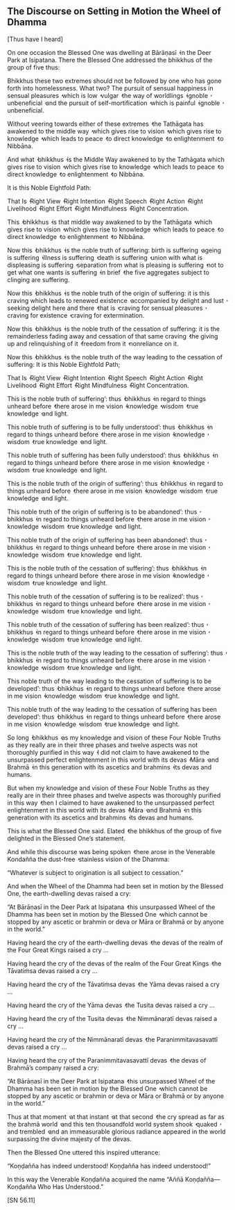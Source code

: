 ## The Discourse on Setting in Motion the Wheel of Dhamma<a id="wheel-of-dhamma-full"></a>

[Thus have I heard]

On one occasion the Blessed One was dwelling at Bārāṇasī  ̓  in the Deer Park at Isipatana. There the Blessed One addressed the bhikkhus of the group of five thus:

Bhikkhus these two extremes should not be followed by one who has gone forth into homelessness. What two? The pursuit of sensual happiness in sensual pleasures  ̓  which is low  ̓  vulgar  ̓  the way of worldlings  ̓  ignoble  ̓  unbeneficial  ̓  and the pursuit of self-mortification  ̓  which is painful  ̓  ignoble  ̓  unbeneficial.

Without veering towards either of these extremes  ̓  the Tathāgata has awakened to the middle way  ̓  which gives rise to vision  ̓  which gives rise to knowledge  ̓  which leads to peace  ̓  to direct knowledge  ̓  to enlightenment  ̓  to Nibbāna.

And what  ̓  bhikkhus  ̓  is the Middle Way awakened to by the Tathāgata which gives rise to vision  ̓  which gives rise to knowledge  ̓  which leads to peace  ̓  to direct knowledge  ̓  to enlightenment  ̓  to Nibbāna.

It is this Noble Eightfold Path:

That Is  ̓  Right View  ̓  Right Intention  ̓  Right Speech  ̓  Right Action  ̓  Right Livelihood  ̓  Right Effort  ̓  Right Mindfulness  ̓  Right Concentration.

This  ̓  bhikkhus  ̓  is that middle way awakened to by the Tathāgata  ̓  which gives rise to vision  ̓  which gives rise to knowledge  ̓  which leads to peace  ̓  to direct knowledge  ̓  to enlightenment  ̓  to Nibbāna.

Now this  ̓  bhikkhus  ̓  is the noble truth of suffering: birth is suffering  ̓  ageing is suffering  ̓  illness is suffering  ̓  death is suffering  ̓  union with what is displeasing is suffering  ̓  separation from what is pleasing is suffering  ̓  not to get what one wants is suffering  ̓  in brief  ̓  the five aggregates subject to clinging are suffering.

Now this  ̓  bhikkhus  ̓  is the noble truth of the origin of suffering: it is this craving which leads to renewed existence  ̓  accompanied by delight and lust  ̓  seeking delight here and there  ̓  that is  ̓  craving for sensual pleasures  ̓  craving for existence  ̓  craving for extermination.

Now this  ̓  bhikkhus  ̓  is the noble truth of the cessation of suffering: it is the remainderless fading away and cessation of that same craving  ̓  the giving up and relinquishing of it  ̓  freedom from it  ̓  nonreliance on it.

Now this  ̓  bhikkhus  ̓  is the noble truth of the way leading to the cessation of suffering: It is this Noble Eightfold Path;

That Is  ̓  Right View  ̓  Right Intention  ̓  Right Speech  ̓  Right Action  ̓  Right Livelihood  ̓  Right Effort  ̓  Right Mindfulness  ̓  Right Concentration.

This is the noble truth of suffering’: thus  ̓  bhikkhus  ̓  in regard to things unheard before  ̓  there arose in me vision  ̓  knowledge  ̓  wisdom  ̓  true knowledge  ̓  and light.

This noble truth of suffering is to be fully understood’: thus  ̓  bhikkhus  ̓  in regard to things unheard before  ̓  there arose in me vision  ̓  knowledge  ̓  wisdom  ̓  true knowledge  ̓  and light.

This noble truth of suffering has been fully understood’: thus  ̓  bhikkhus  ̓  in regard to things unheard before  ̓  there arose in me vision  ̓  knowledge  ̓  wisdom  ̓  true knowledge  ̓  and light.

This is the noble truth of the origin of suffering’: thus  ̓  bhikkhus  ̓  in regard to things unheard before  ̓  there arose in me vision  ̓  knowledge  ̓  wisdom  ̓  true knowledge  ̓  and light.

This noble truth of the origin of suffering is to be abandoned’: thus  ̓  bhikkhus  ̓  in regard to things unheard before  ̓  there arose in me vision  ̓  knowledge  ̓  wisdom  ̓  true knowledge  ̓  and light.

This noble truth of the origin of suffering has been abandoned’: thus  ̓  bhikkhus  ̓  in regard to things unheard before  ̓  there arose in me vision  ̓  knowledge  ̓  wisdom  ̓  true knowledge  ̓  and light.

This is the noble truth of the cessation of suffering’: thus  ̓  bhikkhus  ̓  in regard to things unheard before  ̓  there arose in me vision  ̓  knowledge  ̓  wisdom  ̓  true knowledge  ̓  and light.

This noble truth of the cessation of suffering is to be realized’: thus  ̓  bhikkhus  ̓  in regard to things unheard before  ̓  there arose in me vision  ̓  knowledge  ̓  wisdom  ̓  true knowledge  ̓  and light.

This noble truth of the cessation of suffering has been realized’: thus  ̓  bhikkhus  ̓  in regard to things unheard before  ̓  there arose in me vision  ̓  knowledge  ̓  wisdom  ̓  true knowledge  ̓  and light.

This is the noble truth of the way leading to the cessation of suffering’: thus  ̓  bhikkhus  ̓  in regard to things unheard before  ̓  there arose in me vision  ̓  knowledge  ̓  wisdom  ̓  true knowledge  ̓  and light.

This noble truth of the way leading to the cessation of suffering is to be developed’: thus  ̓  bhikkhus  ̓  in regard to things unheard before  ̓  there arose in me vision  ̓  knowledge  ̓  wisdom  ̓  true knowledge  ̓  and light.

This noble truth of the way leading to the cessation of suffering has been developed’: thus  ̓  bhikkhus  ̓  in regard to things unheard before  ̓  there arose in me vision  ̓  knowledge  ̓  wisdom  ̓  true knowledge  ̓  and light.

So long  ̓  bhikkhus  ̓  as my knowledge and vision of these Four Noble Truths as they really are in their three phases and twelve aspects was not thoroughly purified in this way  ̓  I did not claim to have awakened to the unsurpassed perfect enlightenment in this world with its devas  ̓  Māra  ̓  and Brahmā  ̓  in this generation with its ascetics and brahmins  ̓  its devas and humans.

But when my knowledge and vision of these Four Noble Truths as they really are in their three phases and twelve aspects was thoroughly purified in this way  ̓  then I claimed to have awakened to the unsurpassed perfect enlightenment in this world with its devas  ̓  Māra  ̓  and Brahmā  ̓  in this generation with its ascetics and brahmins  ̓  its devas and humans.

This is what the Blessed One said. Elated  ̓  the bhikkhus of the group of five delighted in the Blessed One’s statement.

And while this discourse was being spoken  ̓  there arose in the Venerable Kondañña the dust-free  ̓  stainless vision of the Dhamma:

“Whatever is subject to origination is all subject to cessation.”

And when the Wheel of the Dhamma had been set in motion by the Blessed One, the earth-dwelling devas raised a cry:

“At Bārāṇasī in the Deer Park at Isipatana  ̓  this unsurpassed Wheel of the Dhamma has been set in motion by the Blessed One  ̓  which cannot be stopped by any ascetic or brahmin or deva or Māra or Brahmā or by anyone in the world.”

Having heard the cry of the earth-dwelling devas  ̓  the devas of the realm of the Four Great Kings raised a cry …

Having heard the cry of the devas of the realm of the Four Great Kings  ̓  the Tāvatiṁsa devas raised a cry …

Having heard the cry of the Tāvatiṁsa devas  ̓  the Yāma devas raised a cry …

Having heard the cry of the Yāma devas  ̓  the Tusita devas raised a cry …

Having heard the cry of the Tusita devas  ̓  the Nimmānaratī devas raised a cry …

Having heard the cry of the Nimmānaratī devas  ̓  the Paranimmitavasavattī devas raised a cry …

Having heard the cry of the Paranimmitavasavattī devas  ̓  the devas of Brahmā’s company raised a cry:

“At Bārāṇasī in the Deer Park at Isipatana  ̓  this unsurpassed Wheel of the Dhamma has been set in motion by the Blessed One  ̓  which cannot be stopped by any ascetic or brahmin or deva or Māra or Brahmā or by anyone in the world.”

Thus at that moment  ̓  at that instant  ̓  at that second  ̓  the cry spread as far as the brahmā world  ̓  and this ten thousandfold world system shook  ̓  quaked  ̓  and trembled  ̓  and an immeasurable glorious radiance appeared in the world surpassing the divine majesty of the devas.

Then the Blessed One uttered this inspired utterance:

“Koṇḍañña has indeed understood! Koṇḍañña has indeed understood!”

In this way the Venerable Koṇḍañña acquired the name “Aññā Koṇḍañña—Koṇḍañña Who Has Understood.”

[SN 56.11]
